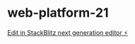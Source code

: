 # web-platform-21

[Edit in StackBlitz next generation editor ⚡️](https://stackblitz.com/~/github.com/PravarChaturvedi/web-platform-21)